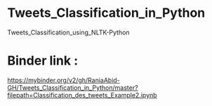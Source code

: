 # Tweets_Classification_in_Python
Tweets_Classification_using_NLTK-Python

# Binder link :
https://mybinder.org/v2/gh/RaniaAbid-GH/Tweets_Classification_in_Python/master?filepath=Classification_des_tweets_Example2.ipynb
